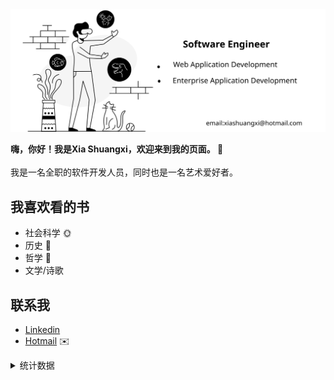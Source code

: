 <!-- # 嗨，你好！欢迎来到我的页面 👋 -->

<img src="banner.svg" alt="Xia Shuangxi github" />

<b>嗨，你好！我是Xia Shuangxi，欢迎来到我的页面。 👋</b>
<br><br>
我是一名全职的软件开发人员，同时也是一名艺术爱好者。

## 我喜欢看的书 

 * 社会科学 🌞
 * 历史 👴
 * 哲学 💫
 * 文学/诗歌

## 联系我 

 * [Linkedin](https://www.linkedin.com/in/xiashuangxi/)
 * [Hotmail](mailto:xiashuangxi@hotmail.com) ✉️

<details>
  <summary>统计数据</summary>
  <a href="https://github.com/xiashuangxi/xiashuangxi">
      <img align="center" src="https://github-readme-stats.vercel.app/api/top-langs/?username=xiashuangxi&layout=compact&langs_count=10&hide_border=true" />
  </a>
  <a href="https://github.com/xiashuangxi/xiashuangxi">
    <img align="center" src="https://github-readme-stats.vercel.app/api?username=xiashuangxi&layout=compact&hide_border=true" />
  </a>
  <a href="https://github.com/xiashuangxi/xiashuangxi">
    <img align="center" src="https://github-readme-stats.vercel.app/api/wakatime?username=xiashuangxi&layout=compact&hide_border=true" />
  </a>
</details>
